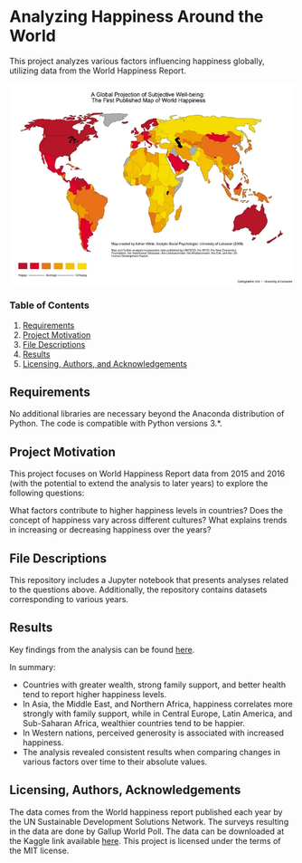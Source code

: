 # Analyzing Happiness Around the World

This project analyzes various factors influencing happiness globally, utilizing data from the World Happiness Report.

![world_happiness](happiness.jpeg)

### Table of Contents

1. [Requirements](#requisites)
2. [Project Motivation](#motivation)
3. [File Descriptions](#files)
4. [Results](#results)
5. [Licensing, Authors, and Acknowledgements](#licensing)


## Requirements <a name="requirements"></a>

No additional libraries are necessary beyond the Anaconda distribution of Python. The code is compatible with Python versions 3.*.

## Project Motivation<a name="motivation"></a>

This project focuses on World Happiness Report data from 2015 and 2016 (with the potential to extend the analysis to later years) to explore the following questions:

What factors contribute to higher happiness levels in countries?
Does the concept of happiness vary across different cultures?
What explains trends in increasing or decreasing happiness over the years?

## File Descriptions <a name="files"></a>

This repository includes a Jupyter notebook that presents analyses related to the questions above. Additionally, the repository contains datasets corresponding to various years.

## Results<a name="results"></a>

Key findings from the analysis can be found [here](https://medium.com/@vigyaan/what-does-happiness-means-across-the-world-1e5655776279).

In summary:

- Countries with greater wealth, strong family support, and better health tend to report higher happiness levels.
- In Asia, the Middle East, and Northern Africa, happiness correlates more strongly with family support, while in Central Europe, Latin America, and Sub-Saharan Africa, wealthier countries tend to be happier.
- In Western nations, perceived generosity is associated with increased happiness.
- The analysis revealed consistent results when comparing changes in various factors over time to their absolute values.


## Licensing, Authors, Acknowledgements<a name="licensing"></a>

The data comes from the World happiness report published each year by the UN Sustainable Development Solutions Network. The surveys resulting in the data are done by Gallup World Poll.  The data can be downloaded at the Kaggle link available [here](https://www.kaggle.com/unsdsn/world-happiness). This project is licensed under the terms of the MIT license.

